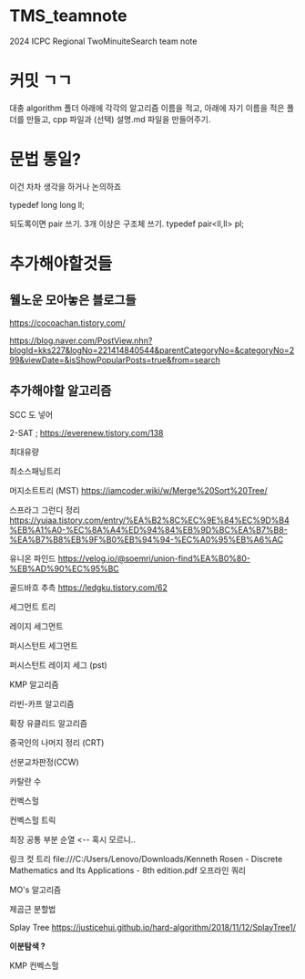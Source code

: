 # TMS_teamnote

2024 ICPC Regional TwoMinuiteSearch team note

# 커밋 ㄱㄱ

대충 algorithm 폴더 아래에 각각의 알고리즘 이름을 적고, 아래에 자기 이름을 적은 폴더를
만들고, cpp 파일과 (선택) 설명.md 파일을 만들어주기.

# 문법 통일?

이건 차차 생각을 하거나 논의하죠

typedef long long ll;

되도록이면 pair 쓰기. 3개 이상은 구조체 쓰기.
typedef pair<ll,ll> pl;

# 추가해야할것들

## 웰노운 모아놓은 블로그들
https://cocoachan.tistory.com/

https://blog.naver.com/PostView.nhn?blogId=kks227&logNo=221414840544&parentCategoryNo=&categoryNo=299&viewDate=&isShowPopularPosts=true&from=search

## 추가해야할 알고리즘

SCC 도 넣어

2-SAT ;
https://everenew.tistory.com/138

최대유량

최소스패닝트리

머지소트트리 (MST)
https://iamcoder.wiki/w/Merge%20Sort%20Tree/

스프라그 그런디 정리
https://yujaa.tistory.com/entry/%EA%B2%8C%EC%9E%84%EC%9D%B4%EB%A1%A0-%EC%8A%A4%ED%94%84%EB%9D%BC%EA%B7%B8-%EA%B7%B8%EB%9F%B0%EB%94%94-%EC%A0%95%EB%A6%AC

유니온 파인드
https://velog.io/@soemri/union-find%EA%B0%80-%EB%AD%90%EC%95%BC

골드바흐 추측
https://ledgku.tistory.com/62

세그먼트 트리

레이지 세그먼트

퍼시스턴트 세그먼트

퍼시스턴트 레이지 세그 (pst)

KMP 알고리즘

라빈-카프 알고리즘

확장 유클리드 알고리즘

중국인의 나머지 정리 (CRT)   

선분교차판정(CCW)

카탈란 수

컨벡스헐

컨벡스헐 트릭

최장 공통 부분 순열 <-- 혹시 모르니..

링크 컷 트리
file:///C:/Users/Lenovo/Downloads/Kenneth Rosen - Discrete Mathematics and Its Applications - 8th edition.pdf
오프라인 쿼리

MO's 알고리즘

제곱근 분할법

Splay Tree
https://justicehui.github.io/hard-algorithm/2018/11/12/SplayTree1/


**이분탐색 ?**

KMP
컨벡스헐
